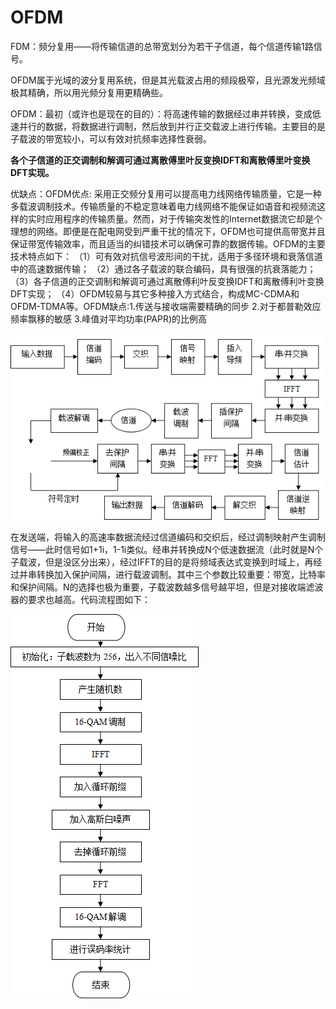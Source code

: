 # OFDM

FDM：频分复用——将传输信道的总带宽划分为若干子信道，每个信道传输1路信号。

OFDM属于光域的波分复用系统，但是其光载波占用的频段极窄，且光源发光频域极其精确，所以用光频分复用更精确些。

OFDM：最初（或许也是现在的目的）：将高速传输的数据经过串并转换，变成低速并行的数据，将数据进行调制，然后放到并行正交载波上进行传输。主要目的是子载波的带宽较小，可以有效对抗频率选择性衰弱。

**各个子信道的正交调制和解调可通过离散傅里叶反变换IDFT和离散傅里叶变换DFT实现。**

优缺点：OFDM优点: 采用正交频分复用可以提高电力线网络传输质量，它是一种多载波调制技术。传输质量的不稳定意味着电力线网络不能保证如语音和视频流这样的实时应用程序的传输质量。然而，对于传输突发性的Internet数据流它却是个理想的网络。即便是在配电网受到严重干扰的情况下，OFDM也可提供高带宽并且保证带宽传输效率，而且适当的纠错技术可以确保可靠的数据传输。OFDM的主要技术特点如下： （1）可有效对抗信号波形间的干扰，适用于多径环境和衰落信道中的高速数据传输； （2）通过各子载波的联合编码，具有很强的抗衰落能力； （3）各子信道的正交调制和解调可通过离散傅利叶反变换IDFT和离散傅利叶变换DFT实现； （4）OFDM较易与其它多种接入方式结合，构成MC-CDMA和OFDM-TDMA等。OFDM缺点:1.传送与接收端需要精确的同步 2.对于都普勒效应频率飘移的敏感 3.峰值对平均功率\(PAPR\)的比例高

![OFDM&#x7CFB;&#x7EDF;&#x56FE;](../.gitbook/assets/tu-pian-1.png)

在发送端，将输入的高速率数据流经过信道编码和交织后，经过调制映射产生调制信号——此时信号如1+1i，1-1i类似。经串并转换成N个低速数据流（此时就是N个子载波，但是没区分出来），经过IFFT的目的是将频域表达式变换到时域上，再经过并串转换加入保护间隔，进行载波调制。其中三个参数比较重要：带宽，比特率和保护间隔。N的选择也极为重要，子载波数越多信号越平坦，但是对接收端滤波器的要求也越高。代码流程图如下：

![](../.gitbook/assets/tu-pian-2.png)

